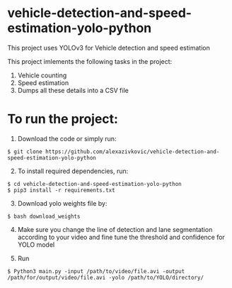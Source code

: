 # vehicle-detection-and-speed-estimation-yolo-python

This project uses YOLOv3 for Vehicle detection and speed estimation

This project imlements the following tasks in the project:

1. Vehicle counting
2. Speed estimation
3. Dumps all these details into a CSV file

# To run the project:

1. Download the code or simply run:

```
$ git clone https://github.com/alexazivkovic/vehicle-detection-and-speed-estimation-yolo-python
```

2. To install required dependencies, run:

```
$ cd vehicle-detection-and-speed-estimation-yolo-python
$ pip3 install -r requirements.txt
```

3. Download yolo weights file by:

```
$ bash download_weights
```

4. Make sure you change the line of detection and lane segmentation according to your video and fine tune the threshold and confidence for YOLO model

5. Run

```
$ Python3 main.py -input /path/to/video/file.avi -output /path/for/output/video/file.avi -yolo /path/to/YOLO/directory/
```

